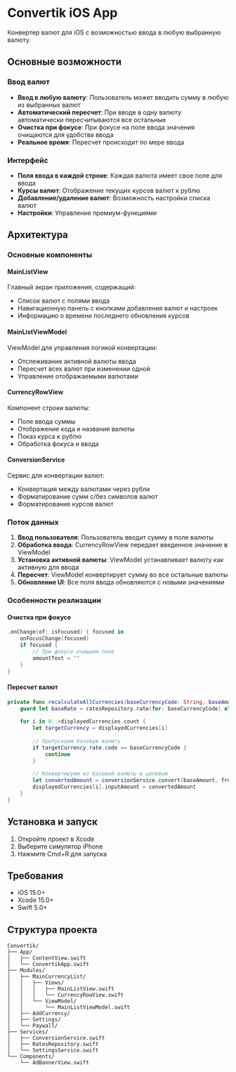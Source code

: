 # Convertik iOS App

Конвертер валют для iOS с возможностью ввода в любую выбранную валюту.

## Основные возможности

### Ввод валют
- **Ввод в любую валюту**: Пользователь может вводить сумму в любую из выбранных валют
- **Автоматический пересчет**: При вводе в одну валюту автоматически пересчитываются все остальные
- **Очистка при фокусе**: При фокусе на поле ввода значения очищаются для удобства ввода
- **Реальное время**: Пересчет происходит по мере ввода

### Интерфейс
- **Поля ввода в каждой строке**: Каждая валюта имеет свое поле для ввода
- **Курсы валют**: Отображение текущих курсов валют к рублю
- **Добавление/удаление валют**: Возможность настройки списка валют
- **Настройки**: Управление премиум-функциями

## Архитектура

### Основные компоненты

#### MainListView
Главный экран приложения, содержащий:
- Список валют с полями ввода
- Навигационную панель с кнопками добавления валют и настроек
- Информацию о времени последнего обновления курсов

#### MainListViewModel
ViewModel для управления логикой конвертации:
- Отслеживание активной валюты ввода
- Пересчет всех валют при изменении одной
- Управление отображаемыми валютами

#### CurrencyRowView
Компонент строки валюты:
- Поле ввода суммы
- Отображение кода и названия валюты
- Показ курса к рублю
- Обработка фокуса и ввода

#### ConversionService
Сервис для конвертации валют:
- Конвертация между валютами через рубли
- Форматирование сумм с/без символов валют
- Форматирование курсов валют

### Поток данных

1. **Ввод пользователя**: Пользователь вводит сумму в поле валюты
2. **Обработка ввода**: CurrencyRowView передает введенное значение в ViewModel
3. **Установка активной валюты**: ViewModel устанавливает валюту как активную для ввода
4. **Пересчет**: ViewModel конвертирует сумму во все остальные валюты
5. **Обновление UI**: Все поля ввода обновляются с новыми значениями

### Особенности реализации

#### Очистка при фокусе
```swift
.onChange(of: isFocused) { focused in
    onFocusChange(focused)
    if focused {
        // При фокусе очищаем поле
        amountText = ""
    }
}
```

#### Пересчет валют
```swift
private func recalculateAllCurrencies(baseCurrencyCode: String, baseAmount: Double) {
    guard let baseRate = ratesRepository.rate(for: baseCurrencyCode) else { return }
    
    for i in 0..<displayedCurrencies.count {
        let targetCurrency = displayedCurrencies[i]
        
        // Пропускаем базовую валюту
        if targetCurrency.rate.code == baseCurrencyCode {
            continue
        }
        
        // Конвертируем из базовой валюты в целевую
        let convertedAmount = conversionService.convert(baseAmount, from: baseRate, to: targetCurrency.rate)
        displayedCurrencies[i].inputAmount = convertedAmount
    }
}
```

## Установка и запуск

1. Откройте проект в Xcode
2. Выберите симулятор iPhone
3. Нажмите Cmd+R для запуска

## Требования

- iOS 15.0+
- Xcode 15.0+
- Swift 5.0+

## Структура проекта

```
Convertik/
├── App/
│   ├── ContentView.swift
│   └── ConvertikApp.swift
├── Modules/
│   ├── MainCurrencyList/
│   │   ├── Views/
│   │   │   ├── MainListView.swift
│   │   │   └── CurrencyRowView.swift
│   │   └── ViewModel/
│   │       └── MainListViewModel.swift
│   ├── AddCurrency/
│   ├── Settings/
│   └── Paywall/
├── Services/
│   ├── ConversionService.swift
│   ├── RatesRepository.swift
│   └── SettingsService.swift
└── Components/
    └── AdBannerView.swift
```